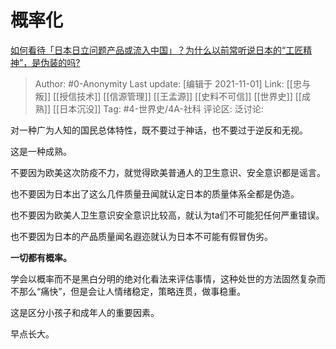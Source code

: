# 概率化
[如何看待「日本日立问题产品或流入中国」？为什么以前常听说日本的“工匠精神”，是伪装的吗?](https://www.zhihu.com/question/495207630/answer/2199630568)

> Author: #0-Anonymity
> Last update: [编辑于 2021-11-01]
> Link: [[忠与叛]] [[授信技术]] [[信源管理]] [[王孟源]] [[史料不可信]] [[世界史]] [[成熟]] [[日本沉没]]
> Tag: #4-世界史/4A-社科
> 评论区:
> 泛讨论:

对一种广为人知的国民总体特性，既不要过于神话，也不要过于逆反和无视。

这是一种成熟。

不要因为欧美这次防疫不力，就觉得欧美普通人的卫生意识、安全意识都是谣言。

也不要因为日本出了这么几件质量丑闻就认定日本的质量体系全都是伪造。

也不要因为欧美人卫生意识安全意识比较高，就认为ta们不可能犯任何严重错误。

也不要因为日本的产品质量闻名遐迩就认为日本不可能有假冒伪劣。

**一切都有概率。**

学会以概率而不是黑白分明的绝对化看法来评估事情，这种处世的方法固然复杂而不那么“痛快”，但是会让人情绪稳定，策略连贯，做事稳重。

这是区分小孩子和成年人的重要因素。

早点长大。
